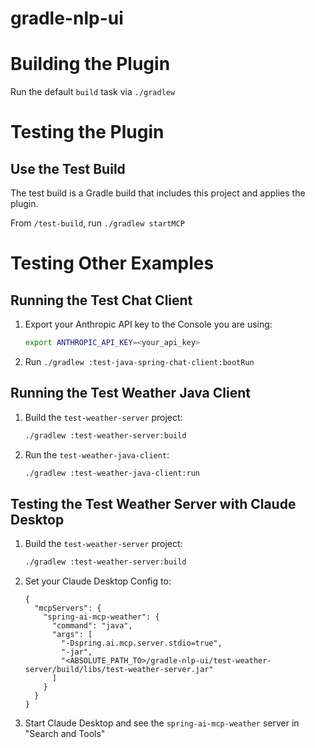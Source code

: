 # gradle-nlp-ui

# Building the Plugin

Run the default `build` task via `./gradlew`

# Testing the Plugin

## Use the Test Build
The test build is a Gradle build that includes this project and applies the plugin.

From `/test-build`, run `./gradlew startMCP`

# Testing Other Examples

## Running the Test Chat Client
1. Export your Anthropic API key to the Console you are using:
   ```bash
   export ANTHROPIC_API_KEY=<your_api_key>
   ```
2. Run `./gradlew :test-java-spring-chat-client:bootRun`

## Running the Test Weather Java Client
1. Build the `test-weather-server` project:
   ```bash
   ./gradlew :test-weather-server:build
   ```
2. Run the `test-weather-java-client`:
   ```bash
   ./gradlew :test-weather-java-client:run
   ```

## Testing the Test Weather Server with Claude Desktop
1. Build the `test-weather-server` project:
   ```bash
   ./gradlew :test-weather-server:build
   ```
2. Set your Claude Desktop Config to:
   ```
   {
     "mcpServers": {
       "spring-ai-mcp-weather": {
         "command": "java",
         "args": [
           "-Dspring.ai.mcp.server.stdio=true",
           "-jar",
           "<ABSOLUTE_PATH_TO>/gradle-nlp-ui/test-weather-server/build/libs/test-weather-server.jar"
         ]
       }
     }
   }
   ```
3. Start Claude Desktop and see the `spring-ai-mcp-weather` server in "Search and Tools"
